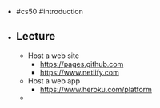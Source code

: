 - #cs50 #introduction
- ## Lecture
	- Host a web site
		- https://pages.github.com
		- https://www.netlify.com
	- Host a web app
		- https://www.heroku.com/platform
	-